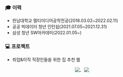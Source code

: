 ### :mortar_board: 이력
- 한남대학교 멀티미디어공학전공(2018.03.02~2022.02.11)
- 공공 빅데이터 청년 인턴쉽(2021.07.05~2021.12.31)
- 삼성 청년 SW아카데미(2022.01.05~)
### :computer: 프로젝트
- 취업&이직 직장인들을 위한 집 추천 웹 


<div align=center>
 <a href="https://github.com/anuraghazra/github-readme-stats" style="margin-right:10px">
    <img align="center"
      src="https://github-readme-stats.vercel.app/api/top-langs/?username=yeonsu-k&layout=compact&langs_count=8&custom_title=Used%20Languages" />
  </a>
  <a href="https://solved.ac/dustn4325">
    <img align="center" src="http://mazassumnida.wtf/api/generate_badge?boj=dustn4325" />
  </a>
</div>